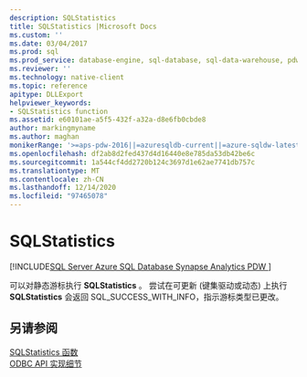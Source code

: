 ```yaml
---
description: SQLStatistics
title: SQLStatistics |Microsoft Docs
ms.custom: ''
ms.date: 03/04/2017
ms.prod: sql
ms.prod_service: database-engine, sql-database, sql-data-warehouse, pdw
ms.reviewer: ''
ms.technology: native-client
ms.topic: reference
apitype: DLLExport
helpviewer_keywords:
- SQLStatistics function
ms.assetid: e60101ae-a5f5-432f-a32a-d8e6fb0cbde8
author: markingmyname
ms.author: maghan
monikerRange: '>=aps-pdw-2016||=azuresqldb-current||=azure-sqldw-latest||>=sql-server-2016||>=sql-server-linux-2017||=azuresqldb-mi-current'
ms.openlocfilehash: df2ab8d2fed437d4d16440e8e785da53db42be6c
ms.sourcegitcommit: 1a544cf4dd2720b124c3697d1e62ae7741db757c
ms.translationtype: MT
ms.contentlocale: zh-CN
ms.lasthandoff: 12/14/2020
ms.locfileid: "97465078"
---
```

# <a name="sqlstatistics"></a>SQLStatistics
[!INCLUDE[SQL Server Azure SQL Database Synapse Analytics PDW ](../../includes/applies-to-version/sql-asdb-asdbmi-asa-pdw.md)]

  可以对静态游标执行 **SQLStatistics** 。 尝试在可更新 (键集驱动或动态) 上执行 **SQLStatistics** 会返回 SQL_SUCCESS_WITH_INFO，指示游标类型已更改。  
  
## <a name="see-also"></a>另请参阅  
 [SQLStatistics 函数](../../odbc/reference/syntax/sqlstatistics-function.md)   
 [ODBC API 实现细节](../../relational-databases/native-client-odbc-api/odbc-api-implementation-details.md)  
  
